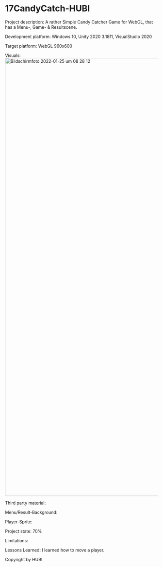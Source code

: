 # 17CandyCatch-HUBI
Project description:
A rather Simple Candy Catcher Game for WebGL, that has a Menu-, Game- & Resultscene.

Development platform:
Windows 10, Unity 2020 3.18f1, VisualStudio 2020

Target platform:
WebGL 960x600

Visuals:
<img width="1440" alt="Bildschirmfoto 2022-01-25 um 08 28 12" src="https://user-images.githubusercontent.com/56028778/150930714-72c0d65a-1647-453a-ba56-73e668a727a9.png">

Third party material:

Menu/Result-Background: 

Player-Sprite: 

Project state:
70%

Limitations:


Lessons Learned:
I learned how to move a player.

Copyright by HUBI
